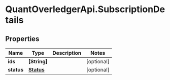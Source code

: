 # QuantOverledgerApi.SubscriptionDetails

## Properties

Name | Type | Description | Notes
------------ | ------------- | ------------- | -------------
**ids** | **[String]** |  | [optional] 
**status** | [**Status**](Status.md) |  | [optional] 


